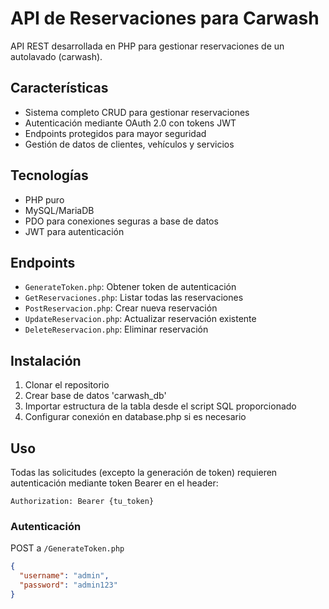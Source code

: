 # API de Reservaciones para Carwash

API REST desarrollada en PHP para gestionar reservaciones de un autolavado (carwash).

## Características

- Sistema completo CRUD para gestionar reservaciones
- Autenticación mediante OAuth 2.0 con tokens JWT
- Endpoints protegidos para mayor seguridad
- Gestión de datos de clientes, vehículos y servicios

## Tecnologías

- PHP puro
- MySQL/MariaDB
- PDO para conexiones seguras a base de datos
- JWT para autenticación

## Endpoints

- `GenerateToken.php`: Obtener token de autenticación
- `GetReservaciones.php`: Listar todas las reservaciones
- `PostReservacion.php`: Crear nueva reservación
- `UpdateReservacion.php`: Actualizar reservación existente
- `DeleteReservacion.php`: Eliminar reservación

## Instalación

1. Clonar el repositorio
2. Crear base de datos 'carwash_db'
3. Importar estructura de la tabla desde el script SQL proporcionado
4. Configurar conexión en database.php si es necesario

## Uso

Todas las solicitudes (excepto la generación de token) requieren autenticación mediante token Bearer en el header:

```
Authorization: Bearer {tu_token}
```

### Autenticación

POST a `/GenerateToken.php`
```json
{
  "username": "admin",
  "password": "admin123"
}
``` 